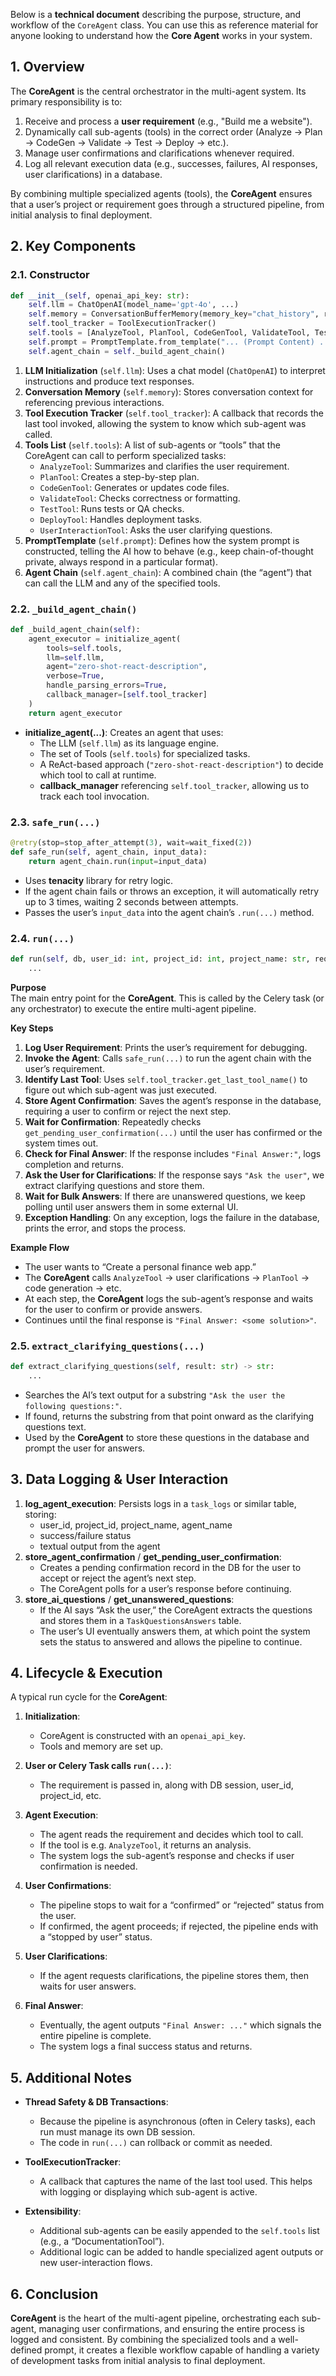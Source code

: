 Below is a **technical document** describing the purpose, structure, and workflow of the `CoreAgent` class. You can use this as reference material for anyone looking to understand how the **Core Agent** works in your system.

## 1. Overview

The **CoreAgent** is the central orchestrator in the multi-agent system. Its primary responsibility is to:
1. Receive and process a **user requirement** (e.g., "Build me a website").
2. Dynamically call sub-agents (tools) in the correct order (Analyze → Plan → CodeGen → Validate → Test → Deploy → etc.).
3. Manage user confirmations and clarifications whenever required.
4. Log all relevant execution data (e.g., successes, failures, AI responses, user clarifications) in a database.

By combining multiple specialized agents (tools), the **CoreAgent** ensures that a user’s project or requirement goes through a structured pipeline, from initial analysis to final deployment.

## 2. Key Components

### 2.1. Constructor

```python
def __init__(self, openai_api_key: str):
    self.llm = ChatOpenAI(model_name='gpt-4o', ...)
    self.memory = ConversationBufferMemory(memory_key="chat_history", return_messages=True)
    self.tool_tracker = ToolExecutionTracker()
    self.tools = [AnalyzeTool, PlanTool, CodeGenTool, ValidateTool, TestTool, DeployTool, UserInteractionTool]
    self.prompt = PromptTemplate.from_template("... (Prompt Content) ...")
    self.agent_chain = self._build_agent_chain()
```

1. **LLM Initialization** (`self.llm`): Uses a chat model (`ChatOpenAI`) to interpret instructions and produce text responses.
2. **Conversation Memory** (`self.memory`): Stores conversation context for referencing previous interactions.
3. **Tool Execution Tracker** (`self.tool_tracker`): A callback that records the last tool invoked, allowing the system to know which sub-agent was called.
4. **Tools List** (`self.tools`): A list of sub-agents or “tools” that the CoreAgent can call to perform specialized tasks:
   - `AnalyzeTool`: Summarizes and clarifies the user requirement.
   - `PlanTool`: Creates a step-by-step plan.
   - `CodeGenTool`: Generates or updates code files.
   - `ValidateTool`: Checks correctness or formatting.
   - `TestTool`: Runs tests or QA checks.
   - `DeployTool`: Handles deployment tasks.
   - `UserInteractionTool`: Asks the user clarifying questions.
5. **PromptTemplate** (`self.prompt`): Defines how the system prompt is constructed, telling the AI how to behave (e.g., keep chain-of-thought private, always respond in a particular format).
6. **Agent Chain** (`self.agent_chain`): A combined chain (the “agent”) that can call the LLM and any of the specified tools.

### 2.2. `_build_agent_chain()`

```python
def _build_agent_chain(self):
    agent_executor = initialize_agent(
        tools=self.tools,
        llm=self.llm,
        agent="zero-shot-react-description",
        verbose=True,
        handle_parsing_errors=True,
        callback_manager=[self.tool_tracker]
    )
    return agent_executor
```

- **initialize_agent(...)**: Creates an agent that uses:
  - The LLM (`self.llm`) as its language engine.
  - The set of Tools (`self.tools`) for specialized tasks.
  - A ReAct-based approach (`"zero-shot-react-description"`) to decide which tool to call at runtime.
  - **callback_manager** referencing `self.tool_tracker`, allowing us to track each tool invocation.

### 2.3. `safe_run(...)`

```python
@retry(stop=stop_after_attempt(3), wait=wait_fixed(2))
def safe_run(self, agent_chain, input_data):
    return agent_chain.run(input=input_data)
```

- Uses **tenacity** library for retry logic.
- If the agent chain fails or throws an exception, it will automatically retry up to 3 times, waiting 2 seconds between attempts.
- Passes the user’s `input_data` into the agent chain’s `.run(...)` method.

### 2.4. `run(...)`

```python
def run(self, db, user_id: int, project_id: int, project_name: str, requirement: str) -> str:
    ...
```

**Purpose**  
The main entry point for the **CoreAgent**. This is called by the Celery task (or any orchestrator) to execute the entire multi-agent pipeline.  

**Key Steps**  
1. **Log User Requirement**: Prints the user’s requirement for debugging.  
2. **Invoke the Agent**: Calls `safe_run(...)` to run the agent chain with the user’s requirement.  
3. **Identify Last Tool**: Uses `self.tool_tracker.get_last_tool_name()` to figure out which sub-agent was just executed.  
4. **Store Agent Confirmation**: Saves the agent’s response in the database, requiring a user to confirm or reject the next step.  
5. **Wait for Confirmation**: Repeatedly checks `get_pending_user_confirmation(...)` until the user has confirmed or the system times out.  
6. **Check for Final Answer**: If the response includes `"Final Answer:"`, logs completion and returns.  
7. **Ask the User for Clarifications**: If the response says `"Ask the user"`, we extract clarifying questions and store them.  
8. **Wait for Bulk Answers**: If there are unanswered questions, we keep polling until user answers them in some external UI.  
9. **Exception Handling**: On any exception, logs the failure in the database, prints the error, and stops the process.

**Example Flow**  
- The user wants to “Create a personal finance web app.”  
- The **CoreAgent** calls `AnalyzeTool` → user clarifications → `PlanTool` → code generation → etc.  
- At each step, the **CoreAgent** logs the sub-agent’s response and waits for the user to confirm or provide answers.  
- Continues until the final response is `"Final Answer: <some solution>"`.

### 2.5. `extract_clarifying_questions(...)`

```python
def extract_clarifying_questions(self, result: str) -> str:
    ...
```

- Searches the AI’s text output for a substring `"Ask the user the following questions:"`.
- If found, returns the substring from that point onward as the clarifying questions text.
- Used by the **CoreAgent** to store these questions in the database and prompt the user for answers.

## 3. Data Logging & User Interaction

1. **log_agent_execution**: Persists logs in a `task_logs` or similar table, storing:
   - user_id, project_id, project_name, agent_name
   - success/failure status
   - textual output from the agent
2. **store_agent_confirmation** / **get_pending_user_confirmation**:  
   - Creates a pending confirmation record in the DB for the user to accept or reject the agent’s next step.
   - The CoreAgent polls for a user’s response before continuing.
3. **store_ai_questions** / **get_unanswered_questions**:  
   - If the AI says “Ask the user,” the CoreAgent extracts the questions and stores them in a `TaskQuestionsAnswers` table.
   - The user’s UI eventually answers them, at which point the system sets the status to answered and allows the pipeline to continue.

## 4. Lifecycle & Execution

A typical run cycle for the **CoreAgent**:

1. **Initialization**:  
   - CoreAgent is constructed with an `openai_api_key`.  
   - Tools and memory are set up.  

2. **User or Celery Task calls `run(...)`**:  
   - The requirement is passed in, along with DB session, user_id, project_id, etc.

3. **Agent Execution**:  
   - The agent reads the requirement and decides which tool to call.  
   - If the tool is e.g. `AnalyzeTool`, it returns an analysis.  
   - The system logs the sub-agent’s response and checks if user confirmation is needed.

4. **User Confirmations**:  
   - The pipeline stops to wait for a “confirmed” or “rejected” status from the user.  
   - If confirmed, the agent proceeds; if rejected, the pipeline ends with a “stopped by user” status.

5. **User Clarifications**:  
   - If the agent requests clarifications, the pipeline stores them, then waits for user answers.

6. **Final Answer**:  
   - Eventually, the agent outputs `"Final Answer: ..."` which signals the entire pipeline is complete.  
   - The system logs a final success status and returns.

## 5. Additional Notes

- **Thread Safety & DB Transactions**:  
  - Because the pipeline is asynchronous (often in Celery tasks), each run must manage its own DB session.  
  - The code in `run(...)` can rollback or commit as needed.
  
- **ToolExecutionTracker**:  
  - A callback that captures the name of the last tool used. This helps with logging or displaying which sub-agent is active.

- **Extensibility**:  
  - Additional sub-agents can be easily appended to the `self.tools` list (e.g., a “DocumentationTool”).
  - Additional logic can be added to handle specialized agent outputs or new user-interaction flows.

## 6. Conclusion

**CoreAgent** is the heart of the multi-agent pipeline, orchestrating each sub-agent, managing user confirmations, and ensuring the entire process is logged and consistent. By combining the specialized tools and a well-defined prompt, it creates a flexible workflow capable of handling a variety of development tasks from initial analysis to final deployment.